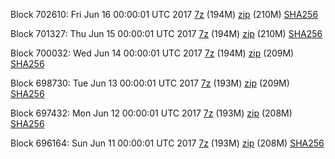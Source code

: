 Block 702610: Fri Jun 16 00:00:01 UTC 2017 [7z](https://transfer.sh/4hNLg/bootstrap.dat.20170616.7z) (194M) [zip](https://transfer.sh/ODMNA/bootstrap.dat.20170616.zip) (210M) [SHA256](https://transfer.sh/KYZLP/sha256.txt)

Block 701327: Thu Jun 15 00:00:01 UTC 2017 [7z](https://transfer.sh/PGJUH/bootstrap.dat.20170615.7z) (194M) [zip](https://transfer.sh/U8wLx/bootstrap.dat.20170615.zip) (210M) [SHA256](https://transfer.sh/fzpj7/sha256.txt)

Block 700032: Wed Jun 14 00:00:01 UTC 2017 [7z](https://transfer.sh/mq5zc/bootstrap.dat.20170614.7z) (194M) [zip](https://transfer.sh/JWojJ/bootstrap.dat.20170614.zip) (209M) [SHA256](https://transfer.sh/aBQUg/sha256.txt)

Block 698730: Tue Jun 13 00:00:01 UTC 2017 [7z](https://transfer.sh/53FGd/bootstrap.dat.20170613.7z) (193M) [zip](https://transfer.sh/1fxG5/bootstrap.dat.20170613.zip) (209M) [SHA256](https://transfer.sh/14ZULH/sha256.txt)

Block 697432: Mon Jun 12 00:00:01 UTC 2017 [7z](https://transfer.sh/82qZb/bootstrap.dat.20170612.7z) (193M) [zip](https://transfer.sh/Rsmcs/bootstrap.dat.20170612.zip) (208M) [SHA256](https://transfer.sh/y2zjJ/sha256.txt)

Block 696164: Sun Jun 11 00:00:01 UTC 2017 [7z](https://transfer.sh/KzoN7/bootstrap.dat.20170611.7z) (193M) [zip](https://transfer.sh/5AJoc/bootstrap.dat.20170611.zip) (208M) [SHA256](https://transfer.sh/4EMr8/sha256.txt)
